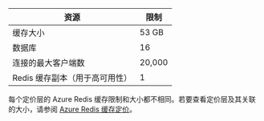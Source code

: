 | 资源 | 限制 |
|---------------------------------------------|----------------------------------------|
| 缓存大小 | 53 GB |
| 数据库 | 16 |
| 连接的最大客户端数 | 20,000 |
| Redis 缓存副本（用于高可用性） | 1 |

每个定价层的 Azure Redis 缓存限制和大小都不相同。若要查看定价层及其关联的大小，请参阅 [Azure Redis 缓存定价](/home/features/redis-cache/#price)。

<!---HONumber=76-->